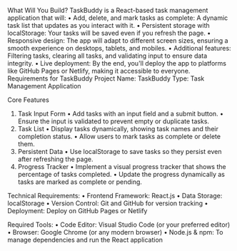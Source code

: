What Will You Build?
TaskBuddy is a React-based task management application that will:
• Add, delete, and mark tasks as complete: A dynamic task list that updates as you interact with it.
• Persistent storage with localStorage: Your tasks will be saved even if you refresh the page.
• Responsive design: The app will adapt to different screen sizes, ensuring a smooth experience on desktops, tablets, and mobiles.
• Additional features: Filtering tasks, clearing all tasks, and validating input to ensure data integrity.
• Live deployment: By the end, you'll deploy the app to platforms like GitHub Pages or Netlify, making it accessible to everyone.
Requirements for TaskBuddy Project
Name: TaskBuddy
Type: Task Management Application

Core Features
1. Task Input Form
• Add tasks with an input field and a submit button.
• Ensure the input is validated to prevent empty or duplicate tasks.
2. Task List
• Display tasks dynamically, showing task names and their completion status.
• Allow users to mark tasks as complete or delete them.
3. Persistent Data
• Use localStorage to save tasks so they persist even after refreshing the page.
4. Progress Tracker
• Implement a visual progress tracker that shows the percentage of tasks completed.
• Update the progress dynamically as tasks are marked as complete or pending.

Technical Requirements:
• Frontend Framework: React.js
• Data Storage: localStorage
• Version Control: Git and GitHub for version tracking
• Deployment: Deploy on GitHub Pages or Netlify

Required Tools:
• Code Editor: Visual Studio Code (or your preferred editor)
• Browser: Google Chrome (or any modern browser)
• Node.js & npm: To manage dependencies and run the React application
